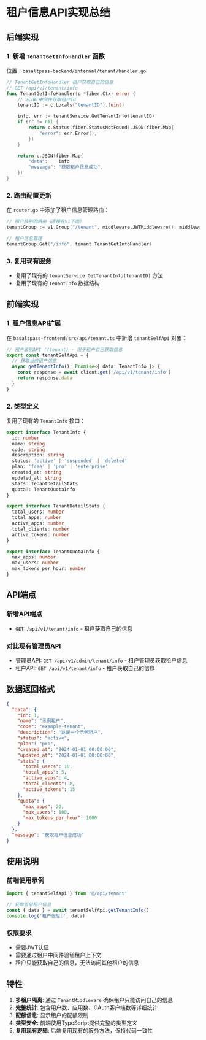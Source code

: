 # 租户信息API实现总结

## 后端实现

### 1. 新增 `TenantGetInfoHandler` 函数
位置：`basaltpass-backend/internal/tenant/handler.go`

```go
// TenantGetInfoHandler 租户获取自己的信息
// GET /api/v1/tenant/info
func TenantGetInfoHandler(c *fiber.Ctx) error {
	// 从JWT中间件获取租户ID
	tenantID := c.Locals("tenantID").(uint)

	info, err := tenantService.GetTenantInfo(tenantID)
	if err != nil {
		return c.Status(fiber.StatusNotFound).JSON(fiber.Map{
			"error": err.Error(),
		})
	}

	return c.JSON(fiber.Map{
		"data":    info,
		"message": "获取租户信息成功",
	})
}
```

### 2. 路由配置更新
在 `router.go` 中添加了租户信息管理路由：

```go
// 租户级别的路由（直接在v1下面）
tenantGroup := v1.Group("/tenant", middleware.JWTMiddleware(), middleware.TenantMiddleware())

// 租户信息管理
tenantGroup.Get("/info", tenant.TenantGetInfoHandler)
```

### 3. 复用现有服务
- 复用了现有的 `tenantService.GetTenantInfo(tenantID)` 方法
- 复用了现有的 `TenantInfo` 数据结构

## 前端实现

### 1. 租户信息API扩展
在 `basaltpass-frontend/src/api/tenant.ts` 中新增 `tenantSelfApi` 对象：

```typescript
// 租户级别API (/tenant) - 用于租户自己获取信息
export const tenantSelfApi = {
  // 获取当前租户信息
  async getTenantInfo(): Promise<{ data: TenantInfo }> {
    const response = await client.get('/api/v1/tenant/info')
    return response.data
  }
}
```

### 2. 类型定义
复用了现有的 `TenantInfo` 接口：

```typescript
export interface TenantInfo {
  id: number
  name: string
  code: string
  description: string
  status: 'active' | 'suspended' | 'deleted'
  plan: 'free' | 'pro' | 'enterprise'
  created_at: string
  updated_at: string
  stats: TenantDetailStats
  quota?: TenantQuotaInfo
}

export interface TenantDetailStats {
  total_users: number
  total_apps: number
  active_apps: number
  total_clients: number
  active_tokens: number
}

export interface TenantQuotaInfo {
  max_apps: number
  max_users: number
  max_tokens_per_hour: number
}
```

## API端点

### 新增API端点
- `GET /api/v1/tenant/info` - 租户获取自己的信息

### 对比现有管理员API
- 管理员API: `GET /api/v1/admin/tenant/info` - 租户管理员获取租户信息
- 租户API: `GET /api/v1/tenant/info` - 租户获取自己的信息

## 数据返回格式

```json
{
  "data": {
    "id": 1,
    "name": "示例租户",
    "code": "example-tenant",
    "description": "这是一个示例租户",
    "status": "active",
    "plan": "pro",
    "created_at": "2024-01-01 00:00:00",
    "updated_at": "2024-01-01 00:00:00",
    "stats": {
      "total_users": 10,
      "total_apps": 5,
      "active_apps": 4,
      "total_clients": 8,
      "active_tokens": 15
    },
    "quota": {
      "max_apps": 20,
      "max_users": 100,
      "max_tokens_per_hour": 1000
    }
  },
  "message": "获取租户信息成功"
}
```

## 使用说明

### 前端使用示例

```typescript
import { tenantSelfApi } from '@/api/tenant'

// 获取当前租户信息
const { data } = await tenantSelfApi.getTenantInfo()
console.log('租户信息:', data)
```

### 权限要求
- 需要JWT认证
- 需要通过租户中间件验证租户上下文
- 租户只能获取自己的信息，无法访问其他租户的信息

## 特性
1. **多租户隔离**: 通过 `TenantMiddleware` 确保租户只能访问自己的信息
2. **完整统计**: 包含用户数、应用数、OAuth客户端数等详细统计
3. **配额信息**: 显示租户的配额限制
4. **类型安全**: 前端使用TypeScript提供完整的类型定义
5. **复用现有逻辑**: 后端复用现有的服务方法，保持代码一致性
